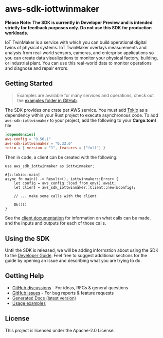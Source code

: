 # aws-sdk-iottwinmaker

**Please Note: The SDK is currently in Developer Preview and is intended strictly for
feedback purposes only. Do not use this SDK for production workloads.**

IoT TwinMaker is a service with which you can build operational digital twins of physical systems. IoT TwinMaker overlays measurements and analysis from real-world sensors, cameras, and enterprise applications so you can create data visualizations to monitor your physical factory, building, or industrial plant. You can use this real-world data to monitor operations and diagnose and repair errors.

## Getting Started

> Examples are available for many services and operations, check out the
> [examples folder in GitHub](https://github.com/awslabs/aws-sdk-rust/tree/main/examples).

The SDK provides one crate per AWS service. You must add [Tokio](https://crates.io/crates/tokio)
as a dependency within your Rust project to execute asynchronous code. To add `aws-sdk-iottwinmaker` to
your project, add the following to your **Cargo.toml** file:

```toml
[dependencies]
aws-config = "0.56.1"
aws-sdk-iottwinmaker = "0.33.0"
tokio = { version = "1", features = ["full"] }
```

Then in code, a client can be created with the following:

```rust,no_run
use aws_sdk_iottwinmaker as iottwinmaker;

#[::tokio::main]
async fn main() -> Result<(), iottwinmaker::Error> {
    let config = aws_config::load_from_env().await;
    let client = aws_sdk_iottwinmaker::Client::new(&config);

    // ... make some calls with the client

    Ok(())
}
```

See the [client documentation](https://docs.rs/aws-sdk-iottwinmaker/latest/aws_sdk_iottwinmaker/client/struct.Client.html)
for information on what calls can be made, and the inputs and outputs for each of those calls.

## Using the SDK

Until the SDK is released, we will be adding information about using the SDK to the
[Developer Guide](https://docs.aws.amazon.com/sdk-for-rust/latest/dg/welcome.html). Feel free to suggest
additional sections for the guide by opening an issue and describing what you are trying to do.

## Getting Help

* [GitHub discussions](https://github.com/awslabs/aws-sdk-rust/discussions) - For ideas, RFCs & general questions
* [GitHub issues](https://github.com/awslabs/aws-sdk-rust/issues/new/choose) - For bug reports & feature requests
* [Generated Docs (latest version)](https://awslabs.github.io/aws-sdk-rust/)
* [Usage examples](https://github.com/awslabs/aws-sdk-rust/tree/main/examples)

## License

This project is licensed under the Apache-2.0 License.

